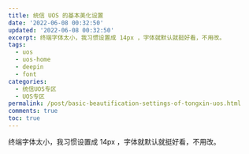 ```yaml
---
title: 统信 UOS 的基本美化设置
date: '2022-06-08 00:32:50'
updated: '2022-06-08 00:32:50'
excerpt: 终端字体太小，我习惯设置成 14px ，字体就默认就挺好看，不用改。
tags:
  - uos
  - uos-home
  - deepin
  - font
categories:
  - 统信UOS专区
  - UOS专区
permalink: /post/basic-beautification-settings-of-tongxin-uos.html
comments: true
toc: true
---
```

终端字体太小，我习惯设置成 14px ，字体就默认就挺好看，不用改。